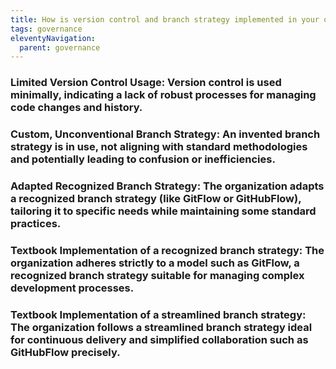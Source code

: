 ```yaml
---
title: How is version control and branch strategy implemented in your organization?
tags: governance
eleventyNavigation:
  parent: governance
---
```


### **Limited Version Control Usage:** Version control is used minimally, indicating a lack of robust processes for managing code changes and history.

### **Custom, Unconventional Branch Strategy:** An invented branch strategy is in use, not aligning with standard methodologies and potentially leading to confusion or inefficiencies.

### **Adapted Recognized Branch Strategy:** The organization adapts a recognized branch strategy (like GitFlow or GitHubFlow), tailoring it to specific needs while maintaining some standard practices.

### **Textbook Implementation of a recognized branch strategy:** The organization adheres strictly to a model such as GitFlow, a recognized branch strategy suitable for managing complex development processes.

### **Textbook Implementation of a streamlined branch strategy:** The organization follows a streamlined branch strategy ideal for continuous delivery and simplified collaboration such as GitHubFlow precisely.

